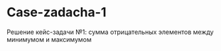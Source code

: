 # Case-zadacha-1
Решение кейс-задачи №1: сумма отрицательных элементов между минимумом и максимумом
